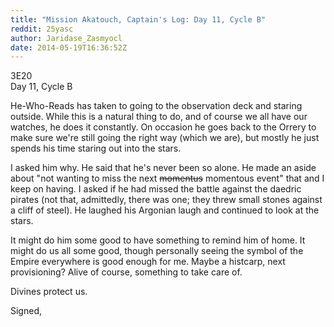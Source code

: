 ```yaml
---
title: "Mission Akatouch, Captain's Log: Day 11, Cycle B"
reddit: 25yasc
author: Jaridase_Zasmyocl
date: 2014-05-19T16:36:52Z
---
```


3E20      
Day 11, Cycle B

He-Who-Reads has taken to going to the observation deck and staring outside. While this is a natural thing to do, and of course we all have our watches, he does it constantly. On occasion he goes back to the Orrery to make sure we're still going the right way (which we are), but mostly he just spends his time staring out into the stars. 

I asked him why. He said that he's never been so alone. He made an aside about "not wanting to miss the next ~~momentus~~ momentous event" that and I keep on having. I asked if he had missed the battle against the daedric pirates (not that, admittedly, there was one; they threw small stones against a cliff of steel). He laughed his Argonian laugh and continued to look at the stars. 

It might do him some good to have something to remind him of home. It might do us all some good, though personally seeing the symbol of the Empire everywhere is good enough for me. Maybe a histcarp, next provisioning? Alive of course, something to take care of.

Divines protect us.

Signed,
